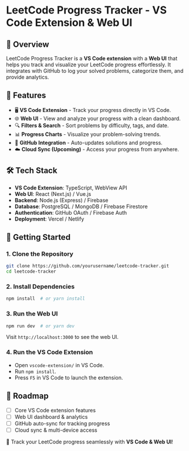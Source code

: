 # LeetCode Progress Tracker - VS Code Extension & Web UI

## 🚀 Overview
LeetCode Progress Tracker is a **VS Code extension** with a **Web UI** that helps you track and visualize your LeetCode progress effortlessly. It integrates with GitHub to log your solved problems, categorize them, and provide analytics.

## 📌 Features
- 🖥️ **VS Code Extension** - Track your progress directly in VS Code.
- 🌐 **Web UI** - View and analyze your progress with a clean dashboard.
- 🔍 **Filters & Search** - Sort problems by difficulty, tags, and date.
- 📊 **Progress Charts** - Visualize your problem-solving trends.
- 🔗 **GitHub Integration** - Auto-updates solutions and progress.
- ☁️ **Cloud Sync (Upcoming)** - Access your progress from anywhere.

## 🛠️ Tech Stack
- **VS Code Extension**: TypeScript, WebView API
- **Web UI**: React (Next.js) / Vue.js
- **Backend**: Node.js (Express) / Firebase
- **Database**: PostgreSQL / MongoDB / Firebase Firestore
- **Authentication**: GitHub OAuth / Firebase Auth
- **Deployment**: Vercel / Netlify

## 🚀 Getting Started
### 1. Clone the Repository
```sh
git clone https://github.com/yourusername/leetcode-tracker.git
cd leetcode-tracker
```
### 2. Install Dependencies
```sh
npm install  # or yarn install
```
### 3. Run the Web UI
```sh
npm run dev  # or yarn dev
```
Visit `http://localhost:3000` to see the web UI.

### 4. Run the VS Code Extension
- Open `vscode-extension/` in VS Code.
- Run `npm install`.
- Press `F5` in VS Code to launch the extension.

## 📅 Roadmap
- [ ] Core VS Code extension features
- [ ] Web UI dashboard & analytics
- [ ] GitHub auto-sync for tracking progress
- [ ] Cloud sync & multi-device access

🚀 Track your LeetCode progress seamlessly with **VS Code & Web UI**!

